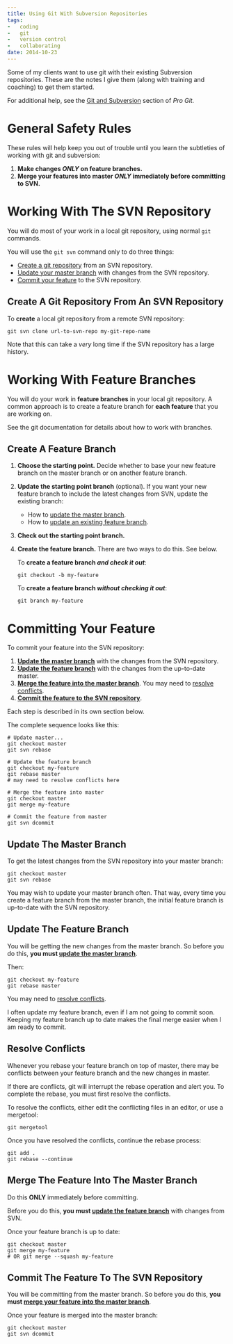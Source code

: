 ```yaml
---
title: Using Git With Subversion Repositories
tags:
-   coding
-   git
-   version control
-   collaborating
date: 2014-10-23
---
```


Some of my clients want to use git
with their existing Subversion repositories.
These are the notes I give them
(along with training and coaching)
to get them started.

For additional help, see the
[Git and Subversion](http://git-scm.com/book/ch8-1.html)
section of _Pro Git._

# General Safety Rules

These rules will help keep you out of trouble
until you learn the subtleties
of working with git and subversion:

1.  **Make changes
    _ONLY_
    on feature branches.**
1.  **Merge your features into master
    _ONLY_
    immediately before committing to SVN.**

# Working With The SVN Repository

You will do most of your work
in a local git repository,
using normal `git` commands.

You will use the `git svn` command
only to do three things:

-   [Create a git repository](#create-a-git-repository-from-an-svn-repository)
    from an SVN repository.
-   [Update your master branch](#update-the-master-branch)
    with changes from the SVN repository.
-   [Commit your feature](#commit-the-feature-to-the-svn-repository)
    to the SVN repository.

##  Create A Git Repository From An SVN Repository

To **create** a local git repository
from a remote SVN repository:

~~~ shell
git svn clone url-to-svn-repo my-git-repo-name
~~~

Note that this can take a _very_ long time
if the SVN repository has a large history.

# Working With Feature Branches

You will do your work
in **feature branches**
in your local git repository.
A common approach
is to create a feature branch
for **each feature** that you are working on.

See the git documentation
for details about how to work with branches.

## Create A Feature Branch

1.  **Choose the starting point.**
    Decide whether
    to base your new feature branch
    on the master branch
    or on another feature branch.
1.  **Update the starting point branch** (optional).
    If you want
    your new feature branch
    to include the latest changes from SVN,
    update the existing branch:
    -   How to
        [update the master branch](#update-the-master-branch).
    -   How to
        [update an existing feature branch](#update-the-feature-branch).
1.  **Check out the starting point branch.**
1.  **Create the feature branch.**
    There are two ways to do this.
    See below.

    To
    **create a feature branch
    _and check it out_**:

    ~~~ shell
    git checkout -b my-feature
    ~~~

    To
    **create a feature branch
    _without checking it out_**:

    ~~~ shell
    git branch my-feature
    ~~~

# Committing Your Feature

To commit your feature
into the SVN repository:

1.  **[Update the master branch](#update-the-master-branch)**
    with the changes from the SVN repository.
1.  **[Update the feature branch](#update-the-feature-branch)**
    with the changes from the
    up-to-date master.
1.  **[Merge the feature into the master branch](#merge-the-feature-into-the-master-branch)**.
    You may need to
    [resolve conflicts](#resolve-conflicts).
1.  **[Commit the feature to the SVN repository](#commit-the-feature-to-the-svn-repository)**.

Each step is described in its own section below.

The complete sequence looks like this:

~~~
# Update master...
git checkout master
git svn rebase

# Update the feature branch
git checkout my-feature
git rebase master
# may need to resolve conflicts here

# Merge the feature into master
git checkout master
git merge my-feature

# Commit the feature from master
git svn dcommit
~~~

## Update The Master Branch

To get the latest changes
from the SVN repository
into your master branch:

~~~ shell
git checkout master
git svn rebase
~~~

You may wish to update your master branch often.
That way,
every time you create a feature branch
from the master branch,
the initial feature branch
is up-to-date with the SVN repository.

## Update The Feature Branch

You will be getting the new changes
from the master branch.
So before you do this,
**you must
[update the master branch](#update-the-master-branch)**.

Then:

~~~ shell
git checkout my-feature
git rebase master
~~~

You may need to [resolve conflicts](#resolve-conflicts).

I often update my feature branch,
even if I am not going to commit soon.
Keeping my feature branch up to date
makes the final merge easier
when I am ready to commit.

## Resolve Conflicts

Whenever you rebase your feature branch
on top of master,
there may be conflicts
between your feature branch
and the new changes in master.

If there are conflicts,
git will interrupt the rebase operation
and alert you.
To complete the rebase,
you must first resolve the conflicts.

To resolve the conflicts,
either edit the conflicting files in an editor,
or use a mergetool:

~~~ shell
git mergetool
~~~

Once you have resolved the conflicts,
continue the rebase process:

~~~ shell
git add .
git rebase --continue
~~~

## Merge The Feature Into The Master Branch

Do this **ONLY** immediately before committing.

Before you do this,
**you must
[update the feature branch](#update-the-feature-branch)**
with changes from SVN.

Once your feature branch is up to date:

~~~ shell
git checkout master
git merge my-feature
# OR git merge --squash my-feature
~~~

## Commit The Feature To The SVN Repository

You will be committing from the master branch.
So before you do this,
**you must
[merge your feature into the master branch](#merge-the-feature-into-the-master-branch)**.

Once your feature is merged into the master branch:

~~~ shell
git checkout master
git svn dcommit
~~~
